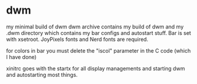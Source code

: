 # dwm
my minimal build of dwm
dwm archive contains my build of dwm and my .dwm directory which contains my bar configs and autostart stuff. Bar is set with xsetroot. 
JoyPixels fonts and Nerd fonts are required.

for colors in bar you must delete the "iscol" parameter in the C code (which I have done)

xinitrc goes with the startx for all display managements and starting dwm and autostarting most things.

